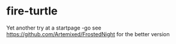 # fire-turtle
Yet another try at a startpage -go see https://github.com/Artemixed/FrostedNight for the better version
